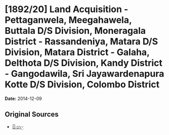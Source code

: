 # [1892/20] Land Acquisition - Pettaganwela, Meegahawela, Buttala D/S Division, Moneragala District - Rassandeniya, Matara D/S Division, Matara District - Galaha, Delthota D/S Division, Kandy District - Gangodawila, Sri Jayawardenapura Kotte D/S Division, Colombo District

**Date:** 2014-12-09

## Original Sources

- [සිංහල](https://documents.gov.lk/view/extra-gazettes/2014/12/1892-20_S.pdf)
